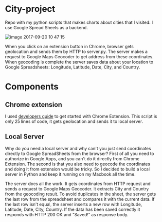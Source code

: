 # City-project
Repo with my python scripts that makes charts about cities that I visited. I use Google Spread Sheets as a backend.

![image 2017-09-20 10 47 15](https://user-images.githubusercontent.com/29050596/30632522-11ce9760-9df1-11e7-89a5-3091e90248a7.jpg)

When you click on an extension button in Chrome, browser gets geolocation and sends them by HTTP to server.py. The server makes a request to Google Maps Geocoder to get address from these coordinates. When geocoding is complete the server saves data about your location to Google Spreadsheets: Longitude, Latitude, Date, City, and Country.

# Components

## Chrome extension
I used [developers guide](https://developer.chrome.com/extensions/getstarted) to get started with Chrome Extension. This script is only 25 lines of code, it gets geolocation and sends it to local server.

## Local Server
Why do you need a local server and why can't you just send coordinates directly to Google SpreadSheets from the browser?
First of all you need to authorize in Google Apps, and you can't do it directly from Chrome Extension.
The second is that you also need to geocode the coordinates and doing it from extension would be tricky.
So I decided to build a local server in Python and keep it running on my Macbook all the time.

The server does all the work. It gets coordinates from HTTP request and sends a request to Google Maps Geocoder. It extracts City and Country from the geocoding result.
To avoid duplicates in the sheet, the server gets the last row from the spreadsheet and compares it with the current data. If the last row isn't equal, the server inserts a new row with Longitude, Latitude, Date, City, Country. If the data has been saved correctly it responds with HTTP 200 OK and  "Saved!" as response body. 

